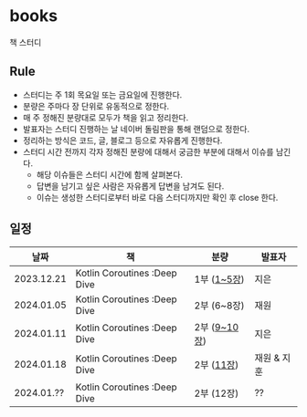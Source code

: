 # books

책 스터디

## Rule

- 스터디는 주 1회 목요일 또는 금요일에 진행한다.
- 분량은 주마다 장 단위로 유동적으로 정한다.
- 매 주 정해진 분량대로 모두가 책을 읽고 정리한다.
- 발표자는 스터디 진행하는 날 네이버 돌림판을 통해 랜덤으로 정한다.
- 정리하는 방식은 코드, 글, 블로그 등으로 자유롭게 진행한다.
- 스터디 시간 전까지 각자 정해진 분량에 대해서 궁금한 부분에 대해서 이슈를 남긴다.
  - 해당 이슈들은 스터디 시간에 함께 살펴본다.
  - 답변을 남기고 싶은 사람은 자유롭게 답변을 남겨도 된다.
  - 이슈는 생성한 스터디로부터 바로 다음 스터디까지만 확인 후 close 한다.

## 일정

| 날짜       | 책                           | 분량                                                                           | 발표자      |
| ---------- | ---------------------------- | ------------------------------------------------------------------------------ | ----------- |
| 2023.12.21 | Kotlin Coroutines :Deep Dive | 1부 ([1~5장])                                                                    | 지은        |
| 2024.01.05 | Kotlin Coroutines :Deep Dive | 2부 (6~8장)                                                                    | 재원        |
| 2024.01.11 | Kotlin Coroutines :Deep Dive | 2부 ([9~10장])                                                                   | 지은        |
| 2024.01.18 | Kotlin Coroutines :Deep Dive | 2부 ([11장](https://bossm0n5t3r.github.io/books/kotlin-coroutines-chapter11/)) | 재원 & 지훈 |
| 2024.01.?? | Kotlin Coroutines :Deep Dive | 2부 (12장)                                                                     | ??          |

[1~5장]: https://wotosts.github.io/kotlin/kotlin-kotlin-coroutine-deep-dive-15/
[9~10장]: https://wotosts.github.io/kotlin/kotlin-kotlin-coroutine-deep-dive-910/
